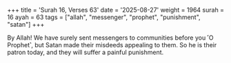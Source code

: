 +++
title = 'Surah 16, Verses 63'
date = '2025-08-27'
weight = 1964
surah = 16
ayah = 63
tags = ["allah", "messenger", "prophet", "punishment", "satan"]
+++

By Allah! We have surely sent messengers to communities before you ˹O Prophet˺, but Satan made their misdeeds appealing to them. So he is their patron today, and they will suffer a painful punishment.